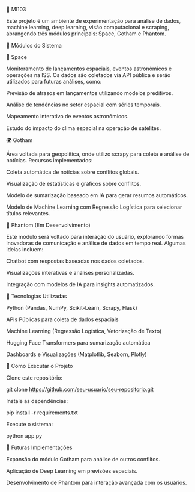 🚀 MI103

Este projeto é um ambiente de experimentação para análise de dados, machine learning, deep learning, visão computacional e scraping, abrangendo três módulos principais: Space, Gotham e Phantom.

📌 Módulos do Sistema

🚀 Space

Monitoramento de lançamentos espaciais, eventos astronômicos e operações na ISS. Os dados são coletados via API pública e serão utilizados para futuras análises, como:

Previsão de atrasos em lançamentos utilizando modelos preditivos.

Análise de tendências no setor espacial com séries temporais.

Mapeamento interativo de eventos astronômicos.

Estudo do impacto do clima espacial na operação de satélites.

🌍 Gotham

Área voltada para geopolítica, onde utilizo scrapy para coleta e análise de notícias. Recursos implementados:

Coleta automática de notícias sobre conflitos globais.

Visualização de estatísticas e gráficos sobre conflitos.

Modelo de sumarização baseado em IA para gerar resumos automáticos.

Modelo de Machine Learning com Regressão Logística para selecionar títulos relevantes.

💬 Phantom (Em Desenvolvimento)

Este módulo será voltado para interação do usuário, explorando formas inovadoras de comunicação e análise de dados em tempo real. Algumas ideias incluem:

Chatbot com respostas baseadas nos dados coletados.

Visualizações interativas e análises personalizadas.

Integração com modelos de IA para insights automatizados.

🔧 Tecnologias Utilizadas

Python (Pandas, NumPy, Scikit-Learn, Scrapy, Flask)

APIs Públicas para coleta de dados espaciais

Machine Learning (Regressão Logística, Vetorização de Texto)

Hugging Face Transformers para sumarização automática

Dashboards e Visualizações (Matplotlib, Seaborn, Plotly)

🚀 Como Executar o Projeto

Clone este repositório:

git clone https://github.com/seu-usuario/seu-repositorio.git

Instale as dependências:

pip install -r requirements.txt

Execute o sistema:

python app.py

🔮 Futuras Implementações

Expansão do módulo Gotham para análise de outros conflitos.

Aplicação de Deep Learning em previsões espaciais.

Desenvolvimento de Phantom para interação avançada com os usuários.

